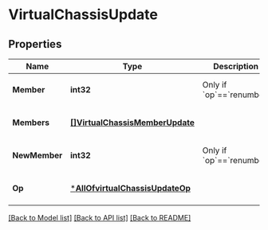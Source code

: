 # VirtualChassisUpdate

## Properties
Name | Type | Description | Notes
------------ | ------------- | ------------- | -------------
**Member** | **int32** | Only if &#x60;op&#x60;&#x3D;&#x3D;&#x60;renumber&#x60; | [optional] [default to null]
**Members** | [**[]VirtualChassisMemberUpdate**](virtual_chassis_member_update.md) |  | [optional] [default to null]
**NewMember** | **int32** | Only if &#x60;op&#x60;&#x3D;&#x3D;&#x60;renumber&#x60; | [optional] [default to null]
**Op** | [***AllOfvirtualChassisUpdateOp**](AllOfvirtualChassisUpdateOp.md) |  | [optional] [default to null]

[[Back to Model list]](../README.md#documentation-for-models) [[Back to API list]](../README.md#documentation-for-api-endpoints) [[Back to README]](../README.md)

